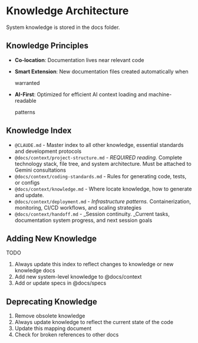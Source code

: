 # Knowledge Architecture

System knowledge is stored in the docs folder.

## Knowledge Principles

- **Co-location**: Documentation lives near relevant code
- **Smart Extension**: New documentation files created automatically when

  warranted

- **AI-First**: Optimized for efficient AI context loading and machine-readable

  patterns

## Knowledge Index

- `@CLAUDE.md` - Master index to all other knowledge, essential standards and
  development protocols
- `@docs/context/project-structure.md` - _REQUIRED reading._ Complete technology
  stack, file tree, and system architecture. Must be attached to Gemini
  consultations
- `@docs/context/coding-standards.md` - Rules for generating code, tests, or
  configs
- `@docs/context/knowledge.md` - Where locate knowledge, how to generate and
  update.
- `@docs/context/deployment.md` - _Infrastructure patterns._ Containerization,
  monitoring, CI/CD workflows, and scaling strategies
- `@docs/context/handoff.md` - \_Session continuity. \_Current tasks,
  documentation system progress, and next session goals

## Adding New Knowledge

TODO

1. Always update this index to reflect changes to knowledge or new knowledge
   docs
2. Add new system-level knowledge to @docs/context
3. Add or update specs in @docs/specs

## Deprecating Knowledge

1. Remove obsolete knowledge
2. Always update knowledge to reflect the current state of the code
3. Update this mapping document
4. Check for broken references to other docs

